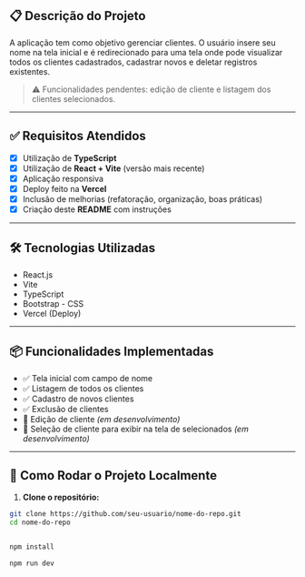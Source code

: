 ## 📋 Descrição do Projeto

A aplicação tem como objetivo gerenciar clientes. O usuário insere seu nome na tela inicial e é redirecionado para uma tela onde pode visualizar todos os clientes cadastrados, cadastrar novos e deletar registros existentes.

> ⚠️ Funcionalidades pendentes: edição de cliente e listagem dos clientes selecionados.

---

## ✅ Requisitos Atendidos

- [x] Utilização de **TypeScript**
- [x] Utilização de **React + Vite** (versão mais recente)
- [x] Aplicação responsiva
- [x] Deploy feito na **Vercel**
- [x] Inclusão de melhorias (refatoração, organização, boas práticas)
- [x] Criação deste **README** com instruções

---

## 🛠️ Tecnologias Utilizadas

- React.js
- Vite
- TypeScript
- Bootstrap - CSS
- Vercel (Deploy)

---

## 📦 Funcionalidades Implementadas

- ✅ Tela inicial com campo de nome
- ✅ Listagem de todos os clientes
- ✅ Cadastro de novos clientes
- ✅ Exclusão de clientes
- 🚧 Edição de cliente *(em desenvolvimento)*
- 🚧 Seleção de cliente para exibir na tela de selecionados *(em desenvolvimento)*

---

## 🚀 Como Rodar o Projeto Localmente

1. **Clone o repositório:**

```bash
git clone https://github.com/seu-usuario/nome-do-repo.git
cd nome-do-repo


npm install

npm run dev


